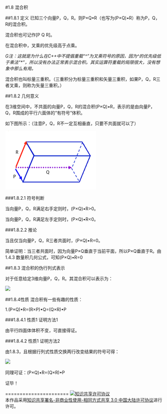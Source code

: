 #1.8 混合积

##1.8.1 定义
已知三个向量P，Q，R。则P×Q•R（也写为(P×Q)•R）称为P，Q，R的混合积。

混合积也可记作[P Q R]。

在混合积中，叉乘的优先级高于点乘。

*G注：这就是为什么在C++中不提倡重载“^”为叉乘符号的原因，因为^的优先级低于乘法“\*”，所以没有办法正常表示混合积。其实运算符重载的局限很大，没有想象中那么有用。*

混合积也叫标量三重积。（三重积分为标量三重积和矢量三重积，如果P，Q，R三者叉乘，则称为矢量三重积。）

##1.8.2 几何意义

在3维空间中，不共面的向量P，Q，R的混合积(P×Q)•R，表示的是由向量P，Q，R围成的平行六面体的“有符号”体积。

如下图所示：（注意P，Q，R不一定互相垂直，只要不共面就可以了）

![替代文本](_resources/1-8-1.png "1-8-1.png")

###1.8.2.1 符号判断

当向量P，Q，R满足右手定则时，(P×Q)•R>0。

当向量P，Q，R满足左手定则时，(P×Q)•R<0。

###1.8.2.2 推论

当且仅当向量P，Q，R三者共面时，(P×Q)•R=0。

简单证明：当三者共面时，因为向量P×Q垂直于当前平面，所以P×Q垂直于R。由1.4.3 数量积几何公式，可知(P×Q)•R=0

##1.8.3 混合积的伪行列式表示

对于任意给定3维向量P，Q，R。其混合积可以表示为：

<img src="http://latex.codecogs.com/gif.latex?$$\left( {P \times Q} \right) \cdot R = \left| {\begin{array}{*{20}{c}}
{{P_x}}&{{P_y}}&{{P_z}}\\
{{Q_x}}&{{Q_y}}&{{Q_z}}\\
{{R_x}}&{{R_y}}&{{R_z}}
\end{array}} \right|$$">

##1.8.4性质
混合积有一些有趣的性质：

1.(P×Q)•R=(R×P)•Q=(Q×R)•P

###1.8.4.1 性质1 证明方法1

由平行四面体体积不变，可直接得证。

###1.8.4.2 性质1 证明方法2

由1.8.3，且根据行列式性质交换两行改变结果的符号可得：

<img src="http://latex.codecogs.com/gif.latex?$$\begin{array}{l}
\left( {P \times Q} \right) \cdot R = \left| {\begin{array}{*{20}{c}}
{{P_x}}&{{P_y}}&{{P_z}}\\
{{Q_x}}&{{Q_y}}&{{Q_z}}\\
{{R_x}}&{{R_y}}&{{R_z}}
\end{array}} \right|\\
 =  - \left| {\begin{array}{*{20}{c}}
{{R_x}}&{{R_y}}&{{R_z}}\\
{{Q_x}}&{{Q_y}}&{{Q_z}}\\
{{P_x}}&{{P_y}}&{{P_z}}
\end{array}} \right| = \left| {\begin{array}{*{20}{c}}
{{R_x}}&{{R_y}}&{{R_z}}\\
{{P_x}}&{{P_y}}&{{P_z}}\\
{{Q_x}}&{{Q_y}}&{{Q_z}}
\end{array}} \right|\\
 = \left( {R \times P} \right) \cdot Q
\end{array}$$">

同理可证：(P×Q)•R=(Q×R)•P

证毕！

======================
<a rel="license" href="http://creativecommons.org/licenses/by-nc-sa/3.0/cn/"><img alt="知识共享许可协议" style="border-width:0" src="https://i.creativecommons.org/l/by-nc-sa/3.0/cn/88x31.png" /></a><br />本作品采用<a rel="license" href="http://creativecommons.org/licenses/by-nc-sa/3.0/cn/">知识共享署名-非商业性使用-相同方式共享 3.0 中国大陆许可协议</a>进行许可。
